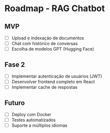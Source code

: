 # Roadmap - RAG Chatbot

## MVP
- [ ] Upload e indexação de documentos
- [ ] Chat com histórico de conversas
- [ ] Escolha de modelos GPT (Hugging Face)

## Fase 2
- [ ] Implementar autenticação de usuários (JWT)
- [ ] Desenvolver frontend completo em React
- [ ] Implementar cache de respostas

## Futuro
- [ ] Deploy com Docker
- [ ] Testes automatizados
- [ ] Suporte a múltiplos idiomas
